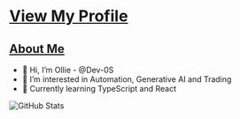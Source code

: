 # [View My Profile](https://github.com/Dev-0S)

## [About Me](https://dev-0s.github.io/os/index.html)

- 👋 Hi, I’m Ollie - @Dev-0S
- 👀 I’m interested in Automation, Generative AI and Trading
- 🌱 Currently learning TypeScript and React


![GitHub Stats](https://github-readme-stats.vercel.app/api?username=dev-0s&show_icons=true&theme=tokyonight&hide=prs)


<!---
Dev-0S/Dev-0S is a ✨ special ✨ repository because its `README.md` (this file) appears on your GitHub profile.
You can click the Preview link to take a look at your changes.
--->
